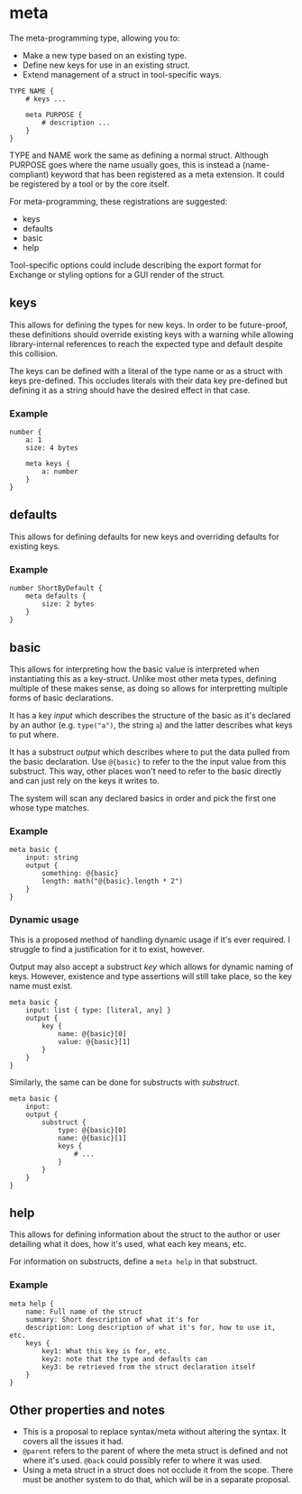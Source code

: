 # meta #
The meta-programming type, allowing you to:

* Make a new type based on an existing type.
* Define new keys for use in an existing struct.
* Extend management of a struct in tool-specific ways.

```rpl
TYPE NAME {
    # keys ...

    meta PURPOSE {
        # description ...
    }
}
```

TYPE and NAME work the same as defining a normal struct. Although PURPOSE goes where the name usually goes, this is instead a (name-compliant) keyword that has been registered as a meta extension. It could be registered by a tool or by the core itself.

For meta-programming, these registrations are suggested:

* keys
* defaults
* basic
* help

Tool-specific options could include describing the export format for Exchange or styling options for a GUI render of the struct.

## keys ##

This allows for defining the types for new keys. In order to be future-proof, these definitions should override existing keys with a warning while allowing library-internal references to reach the expected type and default despite this collision.

The keys can be defined with a literal of the type name or as a struct with keys pre-defined. This occludes literals with their data key pre-defined but defining it as a string should have the desired effect in that case.

### Example ###

```rpl
number {
    a: 1
    size: 4 bytes

    meta keys {
        a: number
    }
}
```

## defaults ##

This allows for defining defaults for new keys and overriding defaults for existing keys.

### Example ###

```rpl
number ShortByDefault {
    meta defaults {
        size: 2 bytes
    }
}
```

## basic ##

This allows for interpreting how the basic value is interpreted when instantiating this as a key-struct. Unlike most other meta types, defining multiple of these makes sense, as doing so allows for interpretting multiple forms of basic declarations.

It has a key _input_ which describes the structure of the basic as it's declared by an author (e.g. `type("a")`, the string `a`) and the latter describes what keys to put where.

It has a substruct _output_ which describes where to put the data pulled from the basic declaration. Use `@{basic}` to refer to the the input value from this substruct. This way, other places won't need to refer to the basic directly and can just rely on the keys it writes to. 

The system will scan any declared basics in order and pick the first one whose type matches.

### Example ###

```rpl
meta basic {
    input: string
    output {
        something: @{basic}
        length: math("@{basic}.length * 2")
    }
}
```

### Dynamic usage ###

This is a proposed method of handling dynamic usage if it's ever required. I struggle to find a justification for it to exist, however.

Output may also accept a substruct _key_ which allows for dynamic naming of keys. However, existence and type assertions will still take place, so the key name must exist.

```rpl
meta basic {
    input: list { type: [literal, any] }
    output {
        key {
            name: @{basic}[0]
            value: @{basic}[1]
        }
    }
}
```

Similarly, the same can be done for substructs with _substruct_.

```rpl
meta basic {
    input:
    output {
        substruct {
            type: @{basic}[0]
            name: @{basic}[1]
            keys {
                # ...
            }
        }
    }
}
```

## help ##

This allows for defining information about the struct to the author or user detailing what it does, how it's used, what each key means, etc.

For information on substructs, define a `meta help` in that substruct.

### Example ###

```rpl
meta help {
    name: Full name of the struct
    summary: Short description of what it's for
    description: Long description of what it's for, how to use it, etc.
    keys {
        key1: What this key is for, etc.
        key2: note that the type and defaults can
        key3: be retrieved from the struct declaration itself
    }
}
```

## Other properties and notes ##

* This is a proposal to replace syntax/meta without altering the syntax. It covers all the issues it had.
* `@parent` refers to the parent of where the meta struct is defined and not where it's used. `@back` could possibly refer to where it was used.
* Using a meta struct in a struct does not occlude it from the scope. There must be another system to do that, which will be in a separate proposal.

